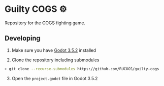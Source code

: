 # Guilty COGS ⚙

Repository for the COGS fighting game.

## Developing

1. Make sure you have [Godot 3.5.2](https://godotengine.org/download/3.x/windows/) installed

2. Clone the repository including submodules

```bash
> git clone --recurse-submodules https://github.com/RUCOGS/guilty-cogs
```

3. Open the `project.godot` file in Godot 3.5.2
